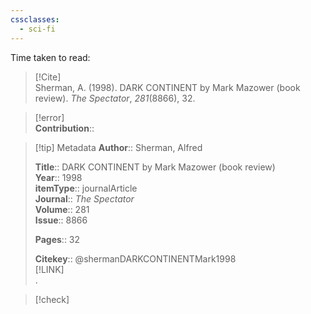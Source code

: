 ```yaml
---
cssclasses:
  - sci-fi
---
```


Time taken to read: 
> [!Cite]  
> Sherman, A. (1998). DARK CONTINENT by Mark Mazower (book review). _The Spectator_, _281_(8866), 32.

> [!error]  
>**Contribution**::

>[!tip]  Metadata
> **Author**:: Sherman, Alfred</br>  
>    
> **Title**:: DARK CONTINENT by Mark Mazower (book review)    
> **Year**:: 1998     
>**itemType**:: journalArticle    
>**Journal**:: *The Spectator*    
>**Volume**:: 281    
>**Issue**:: 8866     
>    
>    
>     
> **Pages**:: 32    
>    
>
> 
>    
> **Citekey**:: @shermanDARKCONTINENTMark1998    
> [!LINK]   
>.

> [!check]  
>>  
